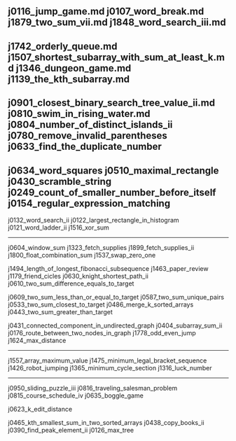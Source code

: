 j0116_jump_game.md
j0107_word_break.md
j1879_two_sum_vii.md
j1848_word_search_iii.md
--
j1742_orderly_queue.md
j1507_shortest_subarray_with_sum_at_least_k.md
j1346_dungeon_game.md
j1139_the_kth_subarray.md
--
j0901_closest_binary_search_tree_value_ii.md 
j0810_swim_in_rising_water.md
j0804_number_of_distinct_islands_ii
j0780_remove_invalid_parentheses
j0633_find_the_duplicate_number
--
j0634_word_squares
j0510_maximal_rectangle
j0430_scramble_string
j0249_count_of_smaller_number_before_itself
j0154_regular_expression_matching
--
j0132_word_search_ii
j0122_largest_rectangle_in_histogram
j0121_word_ladder_ii
j1516_xor_sum


---
j0604_window_sum
j1323_fetch_supplies
j1899_fetch_supplies_ii
j1800_float_combination_sum
j1537_swap_zero_one

j1494_length_of_longest_fibonacci_subsequence
j1463_paper_review
j1179_friend_cicles
j0630_knight_shortest_path_ii
j0610_two_sum_difference_equals_to_target

j0609_two_sum_less_than_or_equal_to_target
j0587_two_sum_unique_pairs
j0533_two_sum_closest_to_target
j0486_merge_k_sorted_arrays
j0443_two_sum_greater_than_target

j0431_connected_component_in_undirected_graph
j0404_subarray_sum_ii
j0176_route_between_two_nodes_in_graph
j1778_odd_even_jump
j1624_max_distance

---

j1557_array_maximum_value
j1475_minimum_legal_bracket_sequence
j1426_robot_jumping
j1365_minimum_cycle_section
j1316_luck_number


---

j0950_sliding_puzzle_iii
j0816_traveling_salesman_problem
j0815_course_schedule_iv
j0635_boggle_game

j0623_k_edit_distance

j0465_kth_smallest_sum_in_two_sorted_arrays
j0438_copy_books_ii
j0390_find_peak_element_ii
j0126_max_tree

